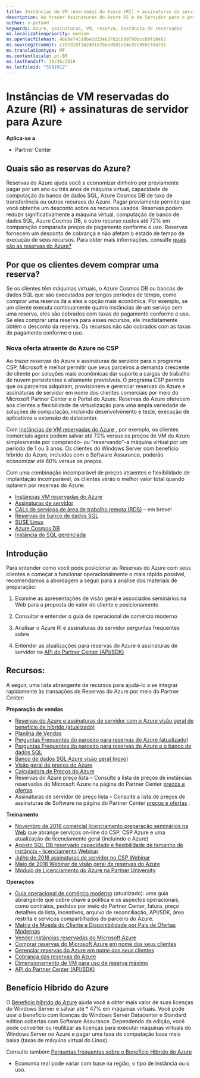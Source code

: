 ```yaml
---
title: Instâncias de VM reservadas do Azure (RI) + assinaturas de servidor para Azure | Partner Center
description: Ao trazer Assinaturas do Azure RI e de Servidor para o programa CSP, é melhor permitir que nossos parceiros lidem com a demanda crescente do cliente por soluções mais econômicas para dar suporte a cargas de trabalho persistentes e altamente previsíveis. O programa CSP permite que os parceiros adquiram, provisionem e gerenciem Assinaturas do Azure RI e de Servidor em nome de clientes comerciais por meio do Microsoft Partner Center e do Portal do Azure.
author: v-petand
keywords: Azure, assinaturas, VM, reserva, instância de reservados
ms.localizationpriority: medium
ms.openlocfilehash: 4880e74519be2d334b3782c089790bcc89f18462
ms.sourcegitcommit: c702328f342401e7baed501a14cd7c85077da7d1
ms.translationtype: MT
ms.contentlocale: pt-BR
ms.lasthandoff: 10/26/2018
ms.locfileid: "5591912"
---
```

<!-- Mike Aasen wrote and owns this topic -->

# <a name="azure-reserved-vm-instances-ri--server-subscriptions-for-azure"></a>Instâncias de VM reservadas do Azure (RI) + assinaturas de servidor para Azure

**Aplica-se a**

-  Partner Center
 
## <a name="what-are-azure-reservations"></a>Quais são as reservas do Azure?

Reservas do Azure ajuda você a economizar dinheiro por previamente pagar por um ano ou três anos de máquina virtual, capacidade de computação do banco de dados SQL, Azure Cosmos DB de taxa de transferência ou outros recursos do Azure. Pagar previamente permite que você obtenha um desconto sobre os recursos usados. Reservas podem reduzir significativamente a máquina virtual, computação de banco de dados SQL, Azure Cosmos DB, e outro recurso custos até 72% em comparação comparada preços de pagamento conforme o uso. Reservas fornecem um desconto de cobrança e não afetam o estado de tempo de execução de seus recursos. Para obter mais informações, consulte [quais são as reservas do Azure?](https://docs.microsoft.com/azure/billing/billing-save-compute-costs-reservations)

## <a name="why-should-customers-buy-a-reservation"></a>Por que os clientes devem comprar uma reserva?

Se os clientes têm máquinas virtuais, o Azure Cosmos DB ou bancos de dados SQL que são executados por longos períodos de tempo, como comprar uma reserva dá a eles a opção mais econômica. Por exemplo, se um cliente executa continuamente quatro instâncias de um serviço sem uma reserva, eles são cobrados com taxas de pagamento conforme o uso. Se eles comprar uma reserva para esses recursos, ele imediatamente obtém o desconto da reserva. Os recursos não são cobrados com as taxas de pagamento conforme o uso.

 
### <a name="compelling-new-azure-offer-in-csp"></a>Nova oferta atraente do Azure no CSP 

Ao trazer reservas do Azure e assinaturas de servidor para o programa CSP, Microsoft é melhor permitir que seus parceiros a demanda crescente do cliente por soluções mais econômicas dar suporte a cargas de trabalho de nuvem persistentes e altamente previsíveis. O programa CSP permite que os parceiros adquiram, provisionem e gerenciar reservas do Azure e assinaturas de servidor em nome dos clientes comerciais por meio do Microsoft Partner Center e o Portal do Azure. Reservas do Azure oferecem aos clientes a flexibilidade de virtualização para uma ampla variedade de soluções de computação, incluindo desenvolvimento e teste, execução de aplicativos e extensão do datacenter. 

Com [Instâncias de VM reservadas do Azure](https://azure.microsoft.com/en-us/pricing/reserved-vm-instances/) , por exemplo, os clientes comerciais agora podem salvar até 72% versus os preços de VM do Azure simplesmente por comprando- ou "reservando"-a máquina virtual por um período de 1 ou 3 anos. Os clientes do Windows Server com benefício híbrido do Azure, incluídos com o Software Assurance, poderão economizar até 80% versus os preços. 

Com uma combinação incomparável de preços atraentes e flexibilidade de implantação incomparável, os clientes verão o melhor valor total quando optarem por reservas do Azure: 

- [Instâncias VM reservadas do Azure](https://docs.microsoft.com/azure/virtual-machines/windows/prepay-reserved-vm-instances)
- [Assinaturas de servidor](https://www.microsoft.com/Licensing/news/windows-sql-server-through-csp) 
- [CALs de serviços de área de trabalho remota (RDS)](https://cloudblogs.microsoft.com/windowsserver/2018/10/03/remote-desktop-services-2019-generally-available-with-windows-server-2019/) – em breve!
- [Reservas de banco de dados SQL](https://docs.microsoft.com/azure/sql-database/sql-database-reserved-capacity)
- [SUSE Linux](https://docs.microsoft.com/azure/virtual-machines/linux/prepay-suse-software-charges)
- [Azure Cosmos DB](https://docs.microsoft.com/azure/cosmos-db/cosmos-db-reserved-capacity)
- [Instância do SQL gerenciada](https://docs.microsoft.com/azure/sql-database/sql-database-managed-instance)




## <a name="getting-started"></a>Introdução

Para entender como você pode posicionar as Reservas do Azure com seus clientes e começar a funcionar operacionalmente o mais rápido possível, recomendamos a abordagem a seguir para a análise dos materiais de preparação:

1.  Examine as apresentações de visão geral e associados seminários na Web para a proposta de valor do cliente e posicionamento

2.  Consultar e entender o guia de operacional de comércio moderno

5.  Analisar o Azure RI e assinaturas de servidor perguntas frequentes sobre

6.  Entender as atualizações para reservas do Azure e assinaturas de servidor na [API do Partner Center (API/SDK)](https://docs.microsoft.com/en-us/partner-center/develop/purchase-azure-reserved-vm-instances)

## <a name="resources"></a>Recursos: 

A seguir, uma lista abrangente de recursos para ajudá-lo a se integrar rapidamente às transações de Reservas do Azure por meio do Partner Center: 

**Preparação de vendas**

- [Reservas do Azure e assinaturas de servidor com o Azure visão geral de benefício de híbrido (atualizado)](http://assetsprod.microsoft.com/Azure-reservations-and-server-subscriptions-with-azure-hybrid-benefit.pptx)
- [Planilha de Vendas](http://assetsprod.microsoft.com/mpn/Azure-RI-Sales-Sheet-CSP.pdf)
- [Perguntas Frequentes do parceiro para reservas do Azure (atualizado)](http://assetsprod.microsoft.com/Partner-faq-for-azure-reservations.docx)
- [Perguntas Frequentes do parceiro para reservas do Azure e o banco de dados SQL](http://assetsprod.microsoft.com/Partner-faq-for-azure-reservations-sql-db.docx)
- [Banco de dados SQL Azure visão geral (novo)](http://assetsprod.microsoft.com/Sql-db-in-azure-overview.pptx)
- [Visão geral de preços do Azure](https://azure.microsoft.com/pricing/#explore-cost)
- [Calculadora de Preços do Azure](https://azure.microsoft.com/pricing/calculator/)
- Reservas do Azure preço lista – Consulte a lista de preços de instâncias reservadas do Microsoft Azure na página do Partner Center [preços e ofertas](http://assetsprod.microsoft.com/modern-offers-country-currency-availability.xlsx) .
- Assinaturas de servidor de preço lista – Consulte a lista de preços de assinaturas de Software na página do Partner Center [preços e ofertas](http://assetsprod.microsoft.com/modern-offers-country-currency-availability.xlsx) .

**Treinamento**

- [Novembro de 2018 comercial licenciamento preparação seminários na Web](https://na01.safelinks.protection.outlook.com/?url=https%3A%2F%2Fcommercial-licensing.eventbuilder.com%2F%3Flandingpageid%3DV0Bx6L&data=02%7C01%7Cv-oumaki%40microsoft.com%7C96e24687952242e1ff0c08d62ada13f3%7C72f988bf86f141af91ab2d7cd011db47%7C1%7C0%7C636743513471330495&sdata=DjPAKnW%2BpVekRS3Zngy2uwAkTpU4z1O%2Fh56NuTOmCzM%3D&reserved=0) que abrange serviços on-line do CSP, CSP Azure e uma atualização de licenciamento geral (incluindo o Azure)
- [Agosto SQL DB reservado capacidade e flexibilidade de tamanho de instância - licenciamento Webinar](https://commercial-licensing.eventbuilder.com/view?eventid=d0t9g4)
- [Julho de 2018 assinaturas de servidor no CSP Webinar](https://commercial-licensing.eventbuilder.com/Server_Subscriptions_in_CSP_P2_July)
- [Maio de 2018 Webinar de visão geral de reservas do Azure](https://commercial-licensing.eventbuilder.com/Reserved_Instances_in_CSP_May_Option_1)
- [Módulo de Licenciamento do Azure na Partner University](https://aka.ms/azure_partner_licensing)

**Operações**

- [Guia operacional de comércio moderno](http://assetsprod.microsoft.com/mpn/Partner-Center-Modern-Commerce-Operating-Guide.docx) (atualizado): uma guia abrangente que cobre chave a política e os aspectos operacionais, como contratos, pedidos por meio do Partner Center, fatura, preço detalhes da lista, incentivos, arquivo de reconciliação, API/SDK, área restrita e serviços compartilhados do parceiro do Azure.
- [Matriz de Moeda do Cliente e Disponibilidade por País de Ofertas Modernas](http://assetsprod.microsoft.com/modern-offers-country-currency-availability.xlsx)
- [Vender instâncias reservadas do Microsoft Azure](https://go.microsoft.com/fwlink/?linkid=872806)
- [Comprar reservas do Microsoft Azure em nome dos seus clientes](https://go.microsoft.com/fwlink/?linkid=872807)
- [Gerenciar reservas do Azure em nome dos seus clientes](https://go.microsoft.com/fwlink/?linkid=872808)
- [Cobrança das reservas do Azure](https://go.microsoft.com/fwlink/?linkid=872809)
- [Dimensionamento de VM para uso de reserva máximo](https://go.microsoft.com/fwlink/?linkid=872810)
- [API do Partner Center (API/SDK)](https://docs.microsoft.com/en-us/partner-center/develop/purchase-azure-reserved-vm-instances)













































## <a name="azure-hybrid-benefit"></a>Benefício Híbrido do Azure
O [Benefício híbrido do Azure](https://azure.microsoft.com/pricing/hybrid-benefit) ajuda você a obter mais valor de suas licenças do Windows Server e salvar até * 47% em máquinas virtuais. Você pode usar o benefício com licenças do Windows Server Datacenter e Standard edition cobertas com Software Assurance. Dependendo da edição, você pode converter ou reutilizar as licenças para executar máquinas virtuais do Windows Server no Azure e pagar uma taxa de computação base mais baixa (taxas de máquina virtual do Linux).

Consulte também [Perguntas frequentes sobre o Benefício Híbrido do Azure](https://azure.microsoft.com/en-us/pricing/hybrid-benefit/faq/)

* Economia real pode variar com base na região, o tipo de instância ou o uso.


